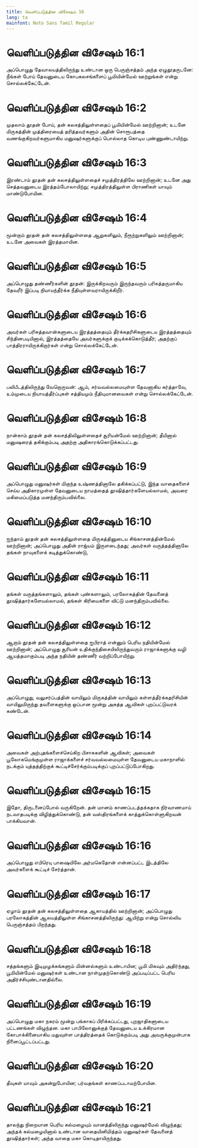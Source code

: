 ```yaml
---
title: வெளிப்படுத்தின விசேஷம் 16
lang: ta
mainfont: Noto Sans Tamil Regular
---
```


# வெளிப்படுத்தின விசேஷம் 16:1

அப்பொழுது தேவாலயத்திலிருந்து உண்டான ஒரு பெருஞ்சத்தம் அந்த ஏழுதூதருடனே: நீங்கள் போய் தேவனுடைய கோபகலசங்களைப் பூமியின்மேல் ஊற்றுங்கள் என்று சொல்லக்கேட்டேன்.

# வெளிப்படுத்தின விசேஷம் 16:2

முதலாம் தூதன் போய், தன் கலசத்திலுள்ளதைப் பூமியின்மேல் ஊற்றினான்; உடனே மிருகத்தின் முத்திரையைத் தரித்தவர்களும் அதின் சொரூபத்தை வணங்குகிறவர்களுமாகிய மனுஷர்களுக்குப் பொல்லாத கொடிய புண்ணுண்டாயிற்று.

# வெளிப்படுத்தின விசேஷம் 16:3

இரண்டாம் தூதன் தன் கலசத்திலுள்ளதைச் சமுத்திரத்திலே ஊற்றினான்; உடனே அது செத்தவனுடைய இரத்தம்போலாயிற்று; சமுத்திரத்திலுள்ள பிராணிகள் யாவும் மாண்டுபோயின.

# வெளிப்படுத்தின விசேஷம் 16:4

மூன்றாம் தூதன் தன் கலசத்திலுள்ளதை ஆறுகளிலும், நீரூற்றுகளிலும் ஊற்றினான்; உடனே அவைகள் இரத்தமாயின.

# வெளிப்படுத்தின விசேஷம் 16:5

அப்பொழுது தண்ணீர்களின் தூதன்: இருக்கிறவரும் இருந்தவரும் பரிசுத்தருமாகிய தேவரீர் இப்படி நியாயந்தீர்க்க நீதியுள்ளவராயிருக்கிறீர்.

# வெளிப்படுத்தின விசேஷம் 16:6

அவர்கள் பரிசுத்தவான்களுடைய இரத்தத்தையும் தீர்க்கதரிசிகளுடைய இரத்தத்தையும் சிந்தினபடியினால், இரத்தத்தையே அவர்களுக்குக் குடிக்கக்கொடுத்தீர்; அதற்குப் பாத்திரராயிருக்கிறார்கள் என்று சொல்லக்கேட்டேன்.

# வெளிப்படுத்தின விசேஷம் 16:7

பலிபீடத்திலிருந்து வேறொருவன்: ஆம், சர்வவல்லமையுள்ள தேவனாகிய கர்த்தாவே, உம்முடைய நியாயத்தீர்ப்புகள் சத்தியமும் நீதியுமானவைகள் என்று சொல்லக்கேட்டேன்.

# வெளிப்படுத்தின விசேஷம் 16:8

நான்காம் தூதன் தன் கலசத்திலிலுள்ளதைச் சூரியன்மேல் ஊற்றினான்; தீயினால் மனுஷரைத் தகிக்கும்படி அதற்கு அதிகாரங்கொடுக்கப்பட்டது.

# வெளிப்படுத்தின விசேஷம் 16:9

அப்பொழுது மனுஷர்கள் மிகுந்த உஷ்ணத்தினாலே தகிக்கப்பட்டு, இந்த வாதைகளைச் செய்ய அதிகாரமுள்ள தேவனுடைய நாமத்தைத் தூஷித்தார்களேயல்லாமல், அவரை மகிமைப்படுத்த மனந்திரும்பவில்லை.

# வெளிப்படுத்தின விசேஷம் 16:10

ஐந்தாம் தூதன் தன் கலசத்திலுள்ளதை மிருகத்தினுடைய சிங்காசனத்தின்மேல் ஊற்றினான்; அப்பொழுது அதின் ராஜ்யம் இருளடைந்தது; அவர்கள் வருத்தத்தினாலே தங்கள் நாவுகளைக் கடித்துக்கொண்டு,

# வெளிப்படுத்தின விசேஷம் 16:11

தங்கள் வருத்தங்களாலும், தங்கள் புண்களாலும், பரலோகத்தின் தேவனைத் தூஷித்தார்களேயல்லாமல், தங்கள் கிரியைகளை விட்டு மனந்திரும்பவில்லை.

# வெளிப்படுத்தின விசேஷம் 16:12

ஆறாம் தூதன் தன் கலசத்திலுள்ளதை ஐபிராத் என்னும் பெரிய நதியின்மேல் ஊற்றினான்; அப்பொழுது சூரியன் உதிக்குந்திசையிலிருந்துவரும் ராஜாக்களுக்கு வழி ஆயத்தமாகும்படி அந்த நதியின் தண்ணீர் வற்றிப்போயிற்று.

# வெளிப்படுத்தின விசேஷம் 16:13

அப்பொழுது, வலுசர்ப்பத்தின் வாயிலும் மிருகத்தின் வாயிலும் கள்ளத்தீர்க்கதரிசியின் வாயிலுமிருந்து தவளைகளுக்கு ஒப்பான மூன்று அசுத்த ஆவிகள் புறப்பட்டுவரக் கண்டேன்.

# வெளிப்படுத்தின விசேஷம் 16:14

அவைகள் அற்புதங்களைச்செய்கிற பிசாசுகளின் ஆவிகள்; அவைகள் பூலோகமெங்குமுள்ள ராஜாக்களைச் சர்வவல்லமையுள்ள தேவனுடைய மகாநாளில் நடக்கும் யுத்தத்திற்குக் கூட்டிச்சேர்க்கும்படிக்குப் புறப்பட்டுப்போகிறது.

# வெளிப்படுத்தின விசேஷம் 16:15

இதோ, திருடனைப்போல் வருகிறேன். தன் மானம் காணப்படத்தக்கதாக நிர்வாணமாய் நடவாதபடிக்கு விழித்துக்கொண்டு, தன் வஸ்திரங்களைக் காத்துக்கொள்ளுகிறவன் பாக்கியவான்.

# வெளிப்படுத்தின விசேஷம் 16:16

அப்பொழுது எபிரெயு பாஷையிலே அர்மகெதோன் என்னப்பட்ட இடத்திலே அவர்களைக் கூட்டிச் சேர்த்தான்.

# வெளிப்படுத்தின விசேஷம் 16:17

ஏழாம் தூதன் தன் கலசத்திலுள்ளதை ஆகாயத்தில் ஊற்றினான்; அப்பொழுது பரலோகத்தின் ஆலயத்திலுள்ள சிங்காசனத்திலிருந்து: ஆயிற்று என்று சொல்லிய பெருஞ்சத்தம் பிறந்தது.

# வெளிப்படுத்தின விசேஷம் 16:18

சத்தங்களும் இடிமுழக்கங்களும் மின்னல்களும் உண்டாயின; பூமி மிகவும் அதிர்ந்தது, பூமியின்மேல் மனுஷர்கள் உண்டான நாள்முதற்கொண்டு அப்படிப்பட்ட பெரிய அதிர்ச்சியுண்டானதில்லை.

# வெளிப்படுத்தின விசேஷம் 16:19

அப்பொழுது மகா நகரம் மூன்று பங்காகப் பிரிக்கப்பட்டது, புறஜாதிகளுடைய பட்டணங்கள் விழுந்தன. மகா பாபிலோனுக்குத் தேவனுடைய உக்கிரமான கோபாக்கினையாகிய மதுவுள்ள பாத்திரத்தைக் கொடுக்கும்படி அது அவருக்குமுன்பாக நினைப்பூட்டப்பட்டது.

# வெளிப்படுத்தின விசேஷம் 16:20

தீவுகள் யாவும் அகன்றுபோயின; பர்வதங்கள் காணப்படாமற்போயின.

# வெளிப்படுத்தின விசேஷம் 16:21

தாலந்து நிறையான பெரிய கல்மழையும் வானத்திலிருந்து மனுஷர்மேல் விழுந்தது; அந்தக் கல்மழையினால் உண்டான வாதையினிமித்தம் மனுஷர்கள் தேவனைத் தூஷித்தார்கள்; அந்த வாதை மகா கொடிதாயிருந்தது.

